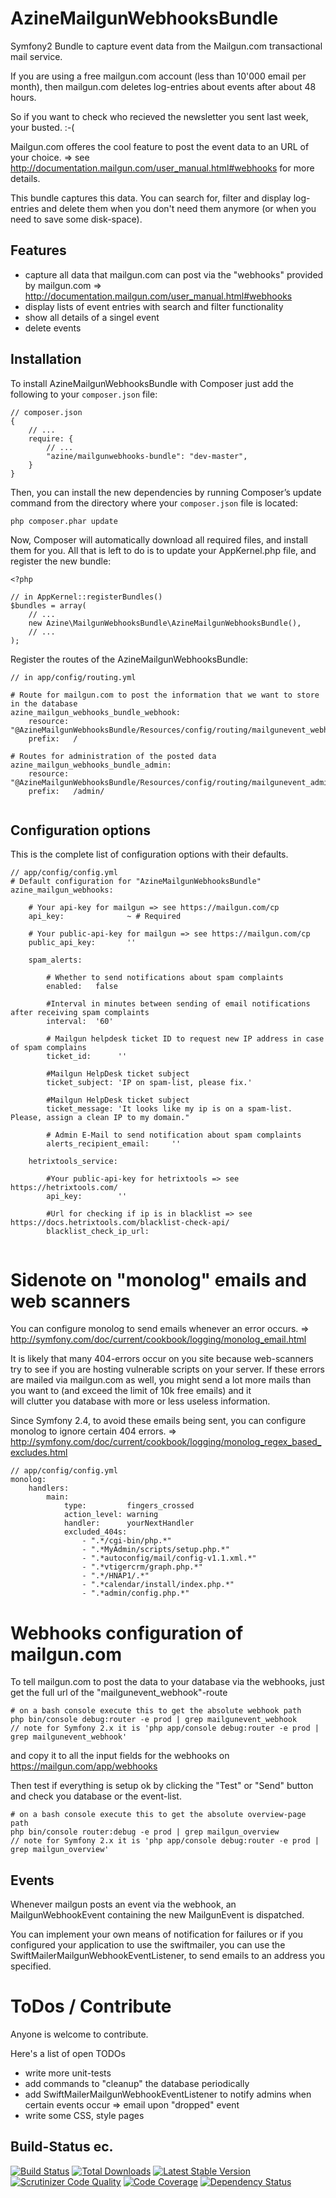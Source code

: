 AzineMailgunWebhooksBundle
==========================

Symfony2 Bundle to capture event data from the Mailgun.com transactional mail service.

If you are using a free mailgun.com account (less than 10'000 email per month), then
mailgun.com deletes log-entries about events after about 48 hours. 

So if you want to check who recieved the newsletter you sent last week, your busted. :-(

Mailgun.com offeres the cool feature to post the event data to an URL of your choice.
=> see http://documentation.mailgun.com/user_manual.html#webhooks for more details.

This bundle captures this data. You can search for, filter and display log-entries and
delete them when you don't need them anymore (or when you need to save some disk-space).  


## Features
- capture all data that mailgun.com can post via the "webhooks" provided by mailgun.com => http://documentation.mailgun.com/user_manual.html#webhooks
- display lists of event entries with search and filter functionality
- show all details of a singel event
- delete events 

## Installation
To install AzineMailgunWebhooksBundle with Composer just add the following to your `composer.json` file:

```
// composer.json
{
    // ...
    require: {
        // ...
        "azine/mailgunwebhooks-bundle": "dev-master",
    }
}
```
Then, you can install the new dependencies by running Composer’s update command from 
the directory where your `composer.json` file is located:

```
php composer.phar update
```
Now, Composer will automatically download all required files, and install them for you. 
All that is left to do is to update your AppKernel.php file, and register the new bundle:

```
<?php

// in AppKernel::registerBundles()
$bundles = array(
    // ...
    new Azine\MailgunWebhooksBundle\AzineMailgunWebhooksBundle(),
    // ...
);
```

Register the routes of the AzineMailgunWebhooksBundle:

```
// in app/config/routing.yml

# Route for mailgun.com to post the information that we want to store in the database
azine_mailgun_webhooks_bundle_webhook:
    resource: "@AzineMailgunWebhooksBundle/Resources/config/routing/mailgunevent_webhook.yml"
    prefix:   /

# Routes for administration of the posted data
azine_mailgun_webhooks_bundle_admin:
    resource: "@AzineMailgunWebhooksBundle/Resources/config/routing/mailgunevent_admin.yml"
    prefix:   /admin/
    
```

## Configuration options
This is the complete list of configuration options with their defaults.
```
// app/config/config.yml
# Default configuration for "AzineMailgunWebhooksBundle"
azine_mailgun_webhooks:

    # Your api-key for mailgun => see https://mailgun.com/cp
    api_key:              ~ # Required

    # Your public-api-key for mailgun => see https://mailgun.com/cp
    public_api_key:       ''
    
    spam_alerts:
    
        # Whether to send notifications about spam complaints
        enabled:   false
        
        #Interval in minutes between sending of email notifications after receiving spam complaints
        interval:  '60'
        
        # Mailgun helpdesk ticket ID to request new IP address in case of spam complains
        ticket_id:      ''
        
        #Mailgun HelpDesk ticket subject
        ticket_subject: 'IP on spam-list, please fix.'
        
        #Mailgun HelpDesk ticket subject
        ticket_message: 'It looks like my ip is on a spam-list. Please, assign a clean IP to my domain."
        
        # Admin E-Mail to send notification about spam complaints
        alerts_recipient_email:     ''
        
    hetrixtools_service:
    
        #Your public-api-key for hetrixtools => see https://hetrixtools.com/
        api_key:        ''
        
        #Url for checking if ip is in blacklist => see https://docs.hetrixtools.com/blacklist-check-api/
        blacklist_check_ip_url:
            
```

# Sidenote on "monolog" emails and web scanners
You can configure monolog to send emails whenever an error occurs.
=> http://symfony.com/doc/current/cookbook/logging/monolog_email.html 

It is likely that many 404-errors occur on you site because web-scanners 
try to see if you are hosting vulnerable scripts on your server. If 
these errors are mailed via mailgun.com as well, you might send a lot more 
mails than you want to (and exceed the limit of 10k free emails) and it  
will clutter you database with more or less useless information.

Since Symfony 2.4, to avoid these emails being sent, you can configure 
monolog to ignore certain 404 errors.
=> http://symfony.com/doc/current/cookbook/logging/monolog_regex_based_excludes.html  

```
// app/config/config.yml
monolog:
    handlers:
        main:
            type:         fingers_crossed
            action_level: warning
            handler:      yourNextHandler
            excluded_404s:
                - ".*/cgi-bin/php.*"
                - ".*MyAdmin/scripts/setup.php.*"
                - ".*autoconfig/mail/config-v1.1.xml.*"
                - ".*vtigercrm/graph.php.*"
                - ".*/HNAP1/.*"
                - ".*calendar/install/index.php.*"
                - ".*admin/config.php.*"
```

# Webhooks configuration of mailgun.com
To tell mailgun.com to post the data to your database via the webhooks, just
get the full url of the "mailgunevent_webhook"-route

```
# on a bash console execute this to get the absolute webhook path
php bin/console debug:router -e prod | grep mailgunevent_webhook 
// note for Symfony 2.x it is 'php app/console debug:router -e prod | grep mailgunevent_webhook'

```

and copy it to all the input fields for the webhooks on https://mailgun.com/app/webhooks

Then test if everything is setup ok by clicking the "Test" or "Send" button and check
you database or the event-list.

```
# on a bash console execute this to get the absolute overview-page path
php bin/console router:debug -e prod | grep mailgun_overview
// note for Symfony 2.x it is 'php app/console debug:router -e prod | grep mailgun_overview'
```

## Events
Whenever mailgun posts an event via the webhook, an MailgunWebhookEvent containing the 
new MailgunEvent is dispatched.

You can implement your own means of notification for failures or if you configured your
application to use the swiftmailer, you can use the SwiftMailerMailgunWebhookEventListener,
to send emails to an address you specified.

# ToDos / Contribute
Anyone is welcome to contribute.

Here's a list of open TODOs
- write more unit-tests
- add commands to "cleanup" the database periodically
- add SwiftMailerMailgunWebhookEventListener to notify admins when certain events occur => email upon "dropped" event
- write some CSS, style pages 




## Build-Status ec.

[![Build Status](https://travis-ci.org/azine/AzineMailgunWebhooksBundle.png)](https://travis-ci.org/azine/AzineMailgunWebhooksBundle)
[![Total Downloads](https://poser.pugx.org/azine/mailgunwebhooks-bundle/downloads.png)](https://packagist.org/packages/azine/mailgunwebhooks-bundle)
[![Latest Stable Version](https://poser.pugx.org/azine/mailgunwebhooks-bundle/v/stable.png)](https://packagist.org/packages/azine/mailgunwebhooks-bundle)
[![Scrutinizer Code Quality](https://scrutinizer-ci.com/g/azine/AzineMailgunWebhooksBundle/badges/quality-score.png?b=master)](https://scrutinizer-ci.com/g/azine/AzineMailgunWebhooksBundle/?branch=master)
[![Code Coverage](https://scrutinizer-ci.com/g/azine/AzineMailgunWebhooksBundle/badges/coverage.png?b=master)](https://scrutinizer-ci.com/g/azine/AzineMailgunWebhooksBundle/?branch=master)
[![Dependency Status](https://www.versioneye.com/user/projects/567eaea7eb4f47003c000015/badge.svg?style=flat)](https://www.versioneye.com/user/projects/567eaea7eb4f47003c000015)
